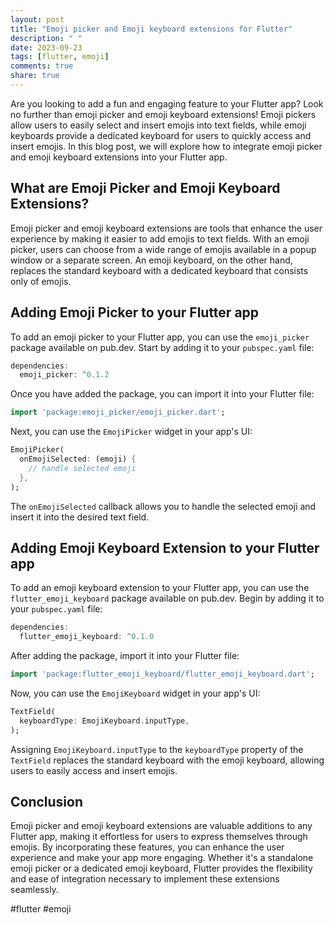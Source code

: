 ```yaml
---
layout: post
title: "Emoji picker and Emoji keyboard extensions for Flutter"
description: " "
date: 2023-09-23
tags: [flutter, emoji]
comments: true
share: true
---
```


Are you looking to add a fun and engaging feature to your Flutter app? Look no further than emoji picker and emoji keyboard extensions! Emoji pickers allow users to easily select and insert emojis into text fields, while emoji keyboards provide a dedicated keyboard for users to quickly access and insert emojis. In this blog post, we will explore how to integrate emoji picker and emoji keyboard extensions into your Flutter app.

## What are Emoji Picker and Emoji Keyboard Extensions?

Emoji picker and emoji keyboard extensions are tools that enhance the user experience by making it easier to add emojis to text fields. With an emoji picker, users can choose from a wide range of emojis available in a popup window or a separate screen. An emoji keyboard, on the other hand, replaces the standard keyboard with a dedicated keyboard that consists only of emojis.

## Adding Emoji Picker to your Flutter app

To add an emoji picker to your Flutter app, you can use the `emoji_picker` package available on pub.dev. Start by adding it to your `pubspec.yaml` file:

```dart
dependencies:
  emoji_picker: ^0.1.2
```

Once you have added the package, you can import it into your Flutter file:

```dart
import 'package:emoji_picker/emoji_picker.dart';
```

Next, you can use the `EmojiPicker` widget in your app's UI:

```dart
EmojiPicker(
  onEmojiSelected: (emoji) {
    // handle selected emoji
  },
);
```

The `onEmojiSelected` callback allows you to handle the selected emoji and insert it into the desired text field.

## Adding Emoji Keyboard Extension to your Flutter app

To add an emoji keyboard extension to your Flutter app, you can use the `flutter_emoji_keyboard` package available on pub.dev. Begin by adding it to your `pubspec.yaml` file:

```dart
dependencies:
  flutter_emoji_keyboard: ^0.1.0
```

After adding the package, import it into your Flutter file:

```dart
import 'package:flutter_emoji_keyboard/flutter_emoji_keyboard.dart';
```

Now, you can use the `EmojiKeyboard` widget in your app's UI:

```dart
TextField(
  keyboardType: EmojiKeyboard.inputType,
);
```

Assigning `EmojiKeyboard.inputType` to the `keyboardType` property of the `TextField` replaces the standard keyboard with the emoji keyboard, allowing users to easily access and insert emojis.

## Conclusion

Emoji picker and emoji keyboard extensions are valuable additions to any Flutter app, making it effortless for users to express themselves through emojis. By incorporating these features, you can enhance the user experience and make your app more engaging. Whether it's a standalone emoji picker or a dedicated emoji keyboard, Flutter provides the flexibility and ease of integration necessary to implement these extensions seamlessly.

#flutter #emoji
